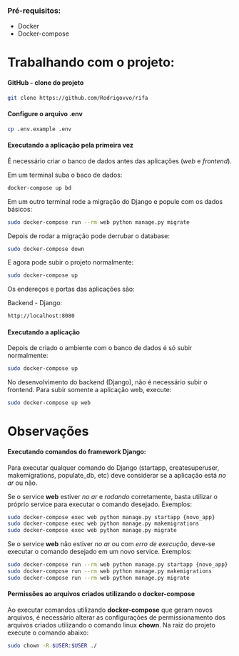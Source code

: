 ### Pré-requisitos:

- Docker
- Docker-compose

# Trabalhando com o projeto:

#### GitHub - clone do projeto 

```bash
git clone https://github.com/Rodrigovvo/rifa
```
#### Configure o arquivo .env

```bash
cp .env.example .env
```

#### Executando a aplicação pela primeira vez

É necessário criar o banco de dados antes das aplicações (*web* e *frontend*).

Em um terminal suba o baco de dados:

```bash
docker-compose up bd 
```

Em um outro terminal rode a migração do Django e popule com os dados básicos:

```bash
sudo docker-compose run --rm web python manage.py migrate
```

Depois de rodar a migração pode derrubar o database:

```bash
sudo docker-compose down
```

E agora pode subir o projeto normalmente:

```bash
sudo docker-compose up
```

Os endereços e portas das aplicações são:

Backend - Django:
```bash
http://localhost:8080
```

#### Executando a aplicação

Depois de criado o ambiente com o banco de dados é só subir normalmente:

```bash
sudo docker-compose up
```

No desenvolvimento do backend (Django), não é necessário subir o frontend.
Para subir somente a aplicação web, execute:

```bash
sudo docker-compose up web
```

# Observações

#### Executando comandos do framework Django:

Para executar qualquer comando do Django (startapp, createsuperuser, makemigrations, populate_db, etc) deve considerar se a aplicação está *no ar* ou não.

Se o service **web** estiver *no ar* e *rodando* corretamente, basta utilizar o próprio service para executar o comando desejado.
Exemplos:

```bash
sudo docker-compose exec web python manage.py startapp {novo_app}
sudo docker-compose exec web python manage.py makemigrations
sudo docker-compose exec web python manage.py migrate
```

Se o service **web** não estiver *no ar* ou com *erro de execução*, deve-se executar o comando desejado em um novo service.
Exemplos:

```bash
sudo docker-compose run --rm web python manage.py startapp {novo_app}
sudo docker-compose run --rm web python manage.py makemigrations
sudo docker-compose run --rm web python manage.py migrate
```

#### Permissões ao arquivos criados utilizando o docker-compose

Ao executar comandos utilizando **docker-compose** que geram novos arquivos, é necessário alterar as configurações de permissionamento dos arquivos criados utilizando o comando linux **chown**. Na raiz do projeto execute o comando abaixo:

```bash
sudo chown -R $USER:$USER ./
```